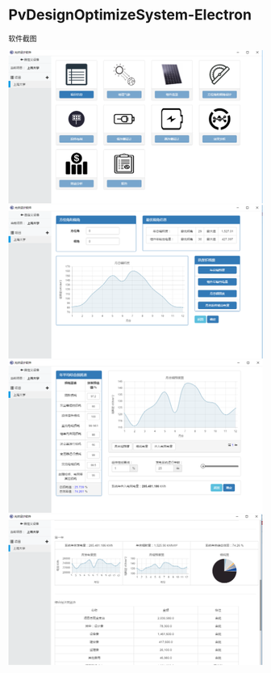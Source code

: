 # PvDesignOptimizeSystem-Electron
软件截图

![](https://github.com/SHU-PV-Blue/PvDesignOptimizeSystem-Electron/raw/master/pvimages/main.png)
![](https://github.com/SHU-PV-Blue/PvDesignOptimizeSystem-Electron/raw/master/pvimages/方位角.png)
![](https://github.com/SHU-PV-Blue/PvDesignOptimizeSystem-Electron/raw/master/pvimages/效率.png)
![](https://github.com/SHU-PV-Blue/PvDesignOptimizeSystem-Electron/raw/master/pvimages/报告.png)
